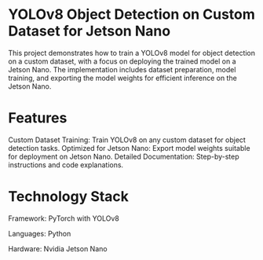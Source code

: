 # YOLOv8 Object Detection on Custom Dataset for Jetson Nano
This project demonstrates how to train a YOLOv8 model for object detection on a custom dataset, with a focus on deploying the trained model on a Jetson Nano. The implementation includes dataset preparation, model training, and exporting the model weights for efficient inference on the Jetson Nano.

# Features
Custom Dataset Training: Train YOLOv8 on any custom dataset for object detection tasks.
Optimized for Jetson Nano: Export model weights suitable for deployment on Jetson Nano.
Detailed Documentation: Step-by-step instructions and code explanations.
# Technology Stack
Framework: PyTorch with YOLOv8

Languages: Python

Hardware: Nvidia Jetson Nano
